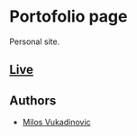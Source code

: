 # Portofolio page

Personal site.

## [Live](milosvukadinovic.xyz)


## Authors

- [Milos Vukadinovic](https://github.com/milosvukadinovic)


